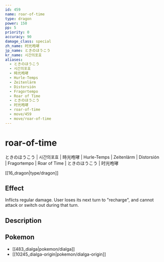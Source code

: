 ```yaml
---
id: 459
name: roar-of-time
type: dragon
power: 150
pp: 5
priority: 0
accuracy: 90
damage_class: special
zh_name: 时光咆哮
jp_name: ときのほうこう
kr_name: 시간의포효
aliases:
  - ときのほうこう
  - 시간의포효
  - 時光咆哮
  - Hurle-Temps
  - Zeitenlärm
  - Distorsión
  - Fragortempo
  - Roar of Time
  - ときのほうこう
  - 时光咆哮
  - roar-of-time
  - move/459
  - move/roar-of-time
---
```

# roar-of-time
    
ときのほうこう | 시간의포효 | 時光咆哮 | Hurle-Temps | Zeitenlärm | Distorsión | Fragortempo | Roar of Time | ときのほうこう | 时光咆哮

[[16_dragon|type/dragon]]

## Effect

Inflicts regular damage.  User loses its next turn to "recharge", and cannot attack or switch out during that turn.

## Description



## Pokemon

- [[483_dialga|pokemon/dialga]]
- [[10245_dialga-origin|pokemon/dialga-origin]]

